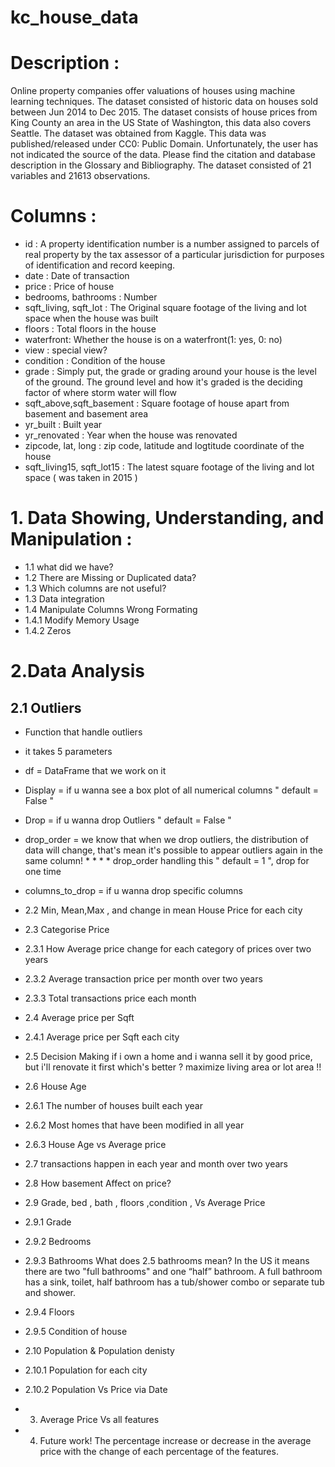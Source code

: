 # kc_house_data
# Description :
Online property companies offer valuations of houses using machine learning techniques. The dataset consisted of historic data on houses sold between Jun 2014 to Dec 2015.
The dataset consists of house prices from King County an area in the US State of Washington, this data also covers Seattle. The dataset was obtained from Kaggle. This data was published/released under CC0: Public Domain. Unfortunately, the user has not indicated the source of the data. Please find the citation and database description in the Glossary and Bibliography. The dataset consisted of 21 variables and 21613 observations.

# Columns :
* id : A property identification number is a number assigned to parcels of real property by the tax assessor of a particular jurisdiction for purposes of identification and record keeping.
* date : Date of transaction
* price : Price of house
* bedrooms, bathrooms : Number
* sqft_living, sqft_lot : The Original square footage of the living and lot space when the house was built
* floors : Total floors in the house
* waterfront: Whether the house is on a waterfront(1: yes, 0: no)
* view : special view?
* condition : Condition of the house
* grade : Simply put, the grade or grading around your house is the level of the ground. The ground level and how it's graded is the deciding factor of where storm water will flow
* sqft_above,sqft_basement : Square footage of house apart from basement and basement area
* yr_built : Built year
* yr_renovated : Year when the house was renovated
* zipcode, lat, long : zip code, latitude and logtitude coordinate of the house
* sqft_living15, sqft_lot15 : The latest square footage of the living and lot space ( was taken in 2015 )

# 1. Data Showing, Understanding, and Manipulation :
* 1.1 what did we have?
* 1.2 There are Missing or Duplicated data?
* 1.3 Which columns are not useful?
* 1.3 Data integration
* 1.4 Manipulate Columns Wrong Formating
* 1.4.1 Modify Memory Usage
* 1.4.2 Zeros
# 2.Data Analysis
## 2.1 Outliers
* Function that handle outliers
* it takes 5 parameters
* df = DataFrame that we work on it
* Display = if u wanna see a box plot of all numerical columns " default = False "
* Drop = if u wanna drop Outliers " default = False "
* drop_order = we know that when we drop outliers, the distribution of data will change, that's mean it's possible to appear outliers again in the same column! * * * * drop_order handling this " default = 1 ", drop for one time
* columns_to_drop = if u wanna drop specific columns

* 2.2 Min, Mean,Max , and change in mean House Price for each city
* 2.3 Categorise Price
* 2.3.1 How Average price change for each category of prices over two years
* 2.3.2 Average transaction price per month over two years
* 2.3.3 Total transactions price each month
* 2.4 Average price per Sqft
* 2.4.1 Average price per Sqft each city
* 2.5 Decision Making
if i own a home and i wanna sell it by good price, but i'll renovate it first which's better ? maximize living area or lot area !!
* 2.6 House Age
* 2.6.1 The number of houses built each year
* 2.6.2 Most homes that have been modified in all year
* 2.6.3 House Age vs Average price
* 2.7 transactions happen in each year and month over two years
* 2.8 How basement Affect on price?
* 2.9 Grade, bed , bath , floors ,condition , Vs Average Price
* 2.9.1 Grade
* 2.9.2 Bedrooms
* 2.9.3 Bathrooms
What does 2.5 bathrooms mean? In the US it means there are two "full bathrooms" and one “half” bathroom.
A full bathroom has a sink, toilet, half bathroom has a tub/shower combo or separate tub and shower.
* 2.9.4 Floors
* 2.9.5 Condition of house
* 2.10 Population & Population denisty
* 2.10.1 Population for each city
* 2.10.2 Population Vs Price via Date
* 3. Average Price Vs all features
* 4. Future work!
The percentage increase or decrease in the average price with the change of each percentage of the features.
